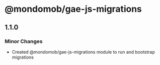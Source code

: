 # @mondomob/gae-js-migrations

## 1.1.0
### Minor Changes

- Created @mondomob/gae-js-migrations module to run and bootstrap migrations
